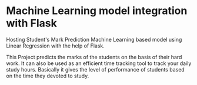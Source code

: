 # Machine Learning model integration with Flask

Hosting Student's Mark Prediction Machine Learning based model using Linear Regression with the help of Flask.

This Project predicts the marks of the students on the basis of their hard work. It can also be used as an efficient time tracking tool to track your daily study hours. Basically it gives the level of performance of students based on the time they devoted to study.
